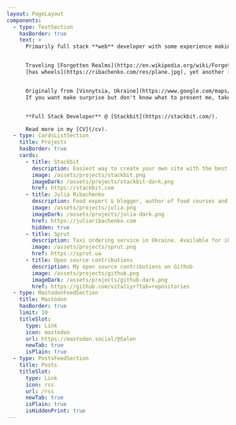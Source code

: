 ```yaml
---
layout: PageLayout
components:
  - type: TextSection
    hasBorder: true
    text: >
      Primarily full stack **web** developer with some experience making native mobile applications.


      Traveling [Forgotten Realms](https://en.wikipedia.org/wiki/Forgotten_Realms), adore driving everything
      [has wheels](https://ribachenko.com/res/plane.jpg), yet another [Apple](https://www.apple.com/) fanboy.


      Originally from [Vinnytsia, Ukraine](https://www.google.com/maps/search/?api=1&query=49.233243,28.47012).
      If you want make surprise but don't know what to present me, take a look at my [wishlist page](/wishlist).


      **Full Stack Developer** @ [Stackbit](https://stackbit.com/).

      Read more in my [CV](/cv).
  - type: CardsListSection
    title: Projects
    hasBorder: true
    cards:
      - title: Stackbit
        description: Easiest way to create your own site with the best tools is Stackbit - first open, complete platform for the Jamstack
        image: /assets/projects/stackbit.png
        imageDark: /assets/projects/stackbit-dark.png
        href: https://stackbit.com
      - title: Julia Ribachenko
        description: Food expert & blogger, author of food courses and my beloved wife. I'm providing IT support for all projects
        image: /assets/projects/julia.png
        imageDark: /assets/projects/julia-dark.png
        href: https://juliaribachenko.com
        hidden: true
      - title: Sprut
        description: Taxi ordering service in Ukraine. Available for iOS and Android, and also there are separate apps for drivers
        image: /assets/projects/sprut.png
        href: https://sprut.ua
      - title: Open source contributions
        description: My open source contributions on Github
        image: /assets/projects/github.png
        imageDark: /assets/projects/github-dark.png
        href: https://github.com/vitaliyr?tab=repositories
  - type: MastodonFeedSection
    title: Mastodon
    hasBorder: true
    limit: 10
    titleSlot:
      type: Link
      icon: mastodon
      url: https://mastodon.social/@Salen
      newTab: true
      isPlain: true
  - type: PostsFeedSection
    title: Posts
    titleSlot:
      type: Link
      icon: rss
      url: /rss
      newTab: true
      isPlain: true
      isHiddenPrint: true
---
```


